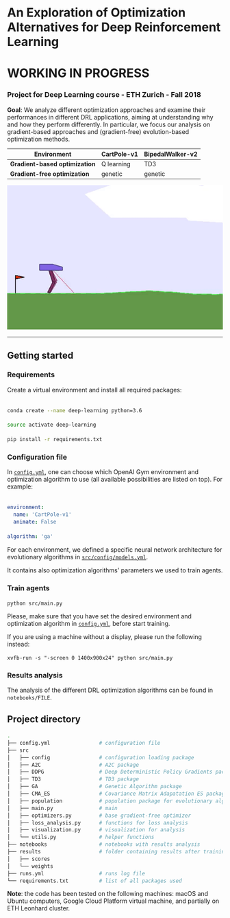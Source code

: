 # An Exploration of Optimization Alternatives for Deep Reinforcement Learning

# WORKING IN PROGRESS

### Project for Deep Learning course - ETH Zurich - Fall 2018

**Goal**: We analyze different optimization approaches and examine their performances in different DRL applications, aiming at understanding why and how they perform differently. In particular, we focus our analysis on gradient-based approaches and (gradient-free) evolution-based optimization methods.

| **Environment**                 |   CartPole-v1   |   BipedalWalker-v2   |
|---------------------------------|-----------------|----------------------|
| **Gradient-based optimization** |   Q learning    |   TD3                |
| **Gradient-free optimization**  |   genetic       |   genetic            |


![bipedal_td3](/results/bipedalwalker_td3/agent.gif)

***

## Getting started

### Requirements
Create a virtual environment and install all required packages:

``` bash

conda create --name deep-learning python=3.6

source activate deep-learning

pip install -r requirements.txt
``` 


### Configuration file
In [`config.yml`](config.yml), one can choose which OpenAI Gym environment and optimization algorithm to use (all available possibilities are listed on top). For example:
``` yaml

environment:
  name: 'CartPole-v1'
  animate: False

algorithm: 'ga' 

``` 
For each environment, we defined a specific neural network architecture for evolutionary algorithms in [`src/config/models.yml`](src/config/models.yml).

It contains also optimization algorithms' parameters we used to train agents.


### Train agents
`python src/main.py`

Please, make sure that you have set the desired environment and optimization algorithm in [`config.yml`](config.yml), before start training.

If you are using a machine without a display, please run the following instead:

`xvfb-run -s "-screen 0 1400x900x24" python src/main.py`


### Results analysis
The analysis of the different DRL optimization algorithms can be found in `notebooks/FILE`. 


## Project directory
``` bash
.
├── config.yml                # configuration file
├── src
│   ├── config                # configuration loading package
│   ├── A2C                   # A2C package
│   ├── DDPG                  # Deep Deterministic Policy Gradients package
│   ├── TD3                   # TD3 package
│   ├── GA                    # Genetic Algorithm package
│   ├── CMA_ES                # Covariance Matrix Adapatation ES package
│   ├── population            # population package for evolutionary algorithms
│   ├── main.py               # main 
│   ├── optimizers.py         # base gradient-free optimizer
│   ├── loss_analysis.py      # functions for loss analysis 
│   ├── visualization.py      # visualization for analysis 
│   └── utils.py              # helper functions
├── notebooks                 # notebooks with results analysis
├── results                   # folder containing results after training
│   ├── scores
│   └── weights
├── runs.yml                  # runs log file
└── requirements.txt          # list of all packages used

```

**Note**: the code has been tested on the following machines: macOS and Ubuntu computers, Google Cloud Platform virtual machine, and partially on ETH Leonhard cluster.
